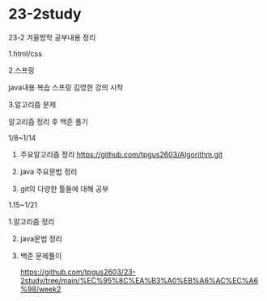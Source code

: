 # 23-2study

23-2 겨울방학 공부내용 정리

1.html/css

2.스프링
 
 java내용 복습 스프링 김영한 강의 시작

3.알고리즘 문제

   알고리즘 정리 후 백준 풀기 



1/8~1/14

1. 주요알고리즘 정리 https://github.com/tpgus2603/Algorithm.git

2. java 주요문법 정리

3. git의 다양한 툴들에 대해 공부


1.15~1/21

1.알고리즘 정리

2. java문법 정리

3. 백준 문제풀이

   https://github.com/tpgus2603/23-2study/tree/main/%EC%95%8C%EA%B3%A0%EB%A6%AC%EC%A6%98/week2


